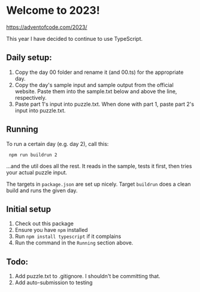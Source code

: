 # Welcome to 2023!

https://adventofcode.com/2023/

This year I have decided to continue to use TypeScript.

## Daily setup:
1. Copy the day 00 folder and rename it (and 00.ts) for the appropriate day.
1. Copy the day's sample input and sample output from the official website. Paste them into the sample.txt below and above the line, respectively.
1. Paste part 1's input into puzzle.txt. When done with part 1, paste part 2's input into puzzle.txt.

## Running

To run a certain day (e.g. day 2), call this:

```
 npm run buildrun 2
```

...and the util does all the rest. It reads in the sample, tests it first, then tries your actual puzzle input.

The targets in `package.json` are set up nicely. Target `buildrun` does a clean build and runs the given day.

## Initial setup

1. Check out this package
1. Ensure you have `npm` installed
1. Run `npm install typescript` if it complains
1. Run the command in the `Running` section above.

## Todo:
1. Add puzzle.txt to .gitignore. I shouldn't be committing that.
1. Add auto-submission to testing